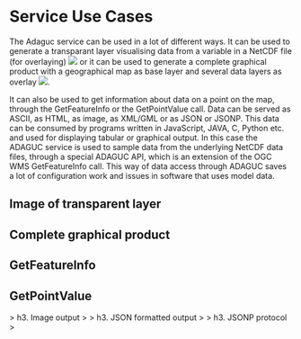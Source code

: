 Service Use Cases
=================

The Adaguc service can be used in a lot of different ways. It can be
used to generate a transparant layer visualising data from a variable in
a NetCDF file (for overlaying) ![](ServiceUseCase1.png) or it can be
used to generate a complete graphical product with a geographical map as
base layer and several data layers as overlay ![](ServiceUseCase2.png).

It can also be used to get information about data on a point on the map,
through the GetFeatureInfo or the GetPointValue call. Data can be served
as ASCII, as HTML, as image, as XML/GML or as JSON or JSONP. This data
can be consumed by programs written in JavaScript, JAVA, C, Python etc.
and used for displaying tabular or graphical output.
In this case the ADAGUC service is used to sample data from the
underlying NetCDF data files, through a special ADAGUC API, which is an
extension of the OGC WMS GetFeatureInfo call. This way of data access
through ADAGUC saves a lot of configuration work and issues in software
that uses model data.

Image of transparent layer
--------------------------

Complete graphical product
--------------------------

GetFeatureInfo
--------------

GetPointValue
-------------

&gt; h3. Image output
&gt;
&gt; h3. JSON formatted output
&gt;
&gt; h3. JSONP protocol
&gt;
